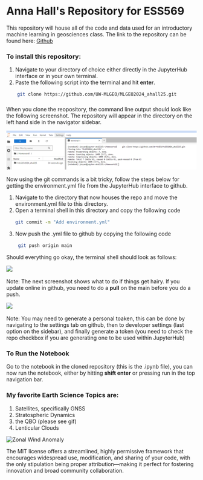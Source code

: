 # Anna Hall's Repository for ESS569

This repository will house all of the code and data used for an introductory machine learning in geosciences class. The link to the repository can be found here: [Github](https://github.com/UW-MLGEO/MLGEO2024_ahall25)

### To install this repository:
1. Navigate to your directory of choice either directly in the JupyterHub interface or in your own terminal.
2. Paste the following script into the terminal and hit **enter**.
```bash
    git clone https://github.com/UW-MLGEO/MLGEO2024_ahall25.git
```
### 
When you clone the reopository, the command line output should look like the following screenshot. The repository will appear in the directory on the left hand side in the navigator sidebar.
  
<img src="CloneRepoScreenshot.png"/>

Now using the git commands is a bit tricky, follow the steps below for getting the environment.yml file from the JupyterHub interface to github.
1. Navigate to the directory that now houses the repo and move the environment.yml file to this directory.
2. Open a terminal shell in this directory and copy the following code
    ```bash
    git commit -m "Add environment.yml"
    ```
3. Now push the .yml file to github by copying the following code
   ```bash
    git push origin main
    ```
Should everything go okay, the terminal shell should look as follows:

<img src="GitAddScreenshot.png"/>

Note: The next screenshot shows what to do if things get hairy. If you update online in github, you need to do a **pull** on the main before you do a push.

<img src="GitCommandsScreenshot.png"/>

Note: You may need to generate a personal toaken, this can be done by navigating to the settings tab on github, then to developer settings (last option on the sidebar), and finally generate a token (you need to check the repo checkbox if you are generating one to be used within JupyterHub)

### To Run the Notebook
Go to the notebook in the cloned repository (this is the .ipynb file), you can now run the notebook, either by hitting **shift enter** or pressing run in the top navigation bar.
###

### My favorite Earth Science Topics are:
1. Satellites, specifically GNSS
2. Stratospheric Dynamics
3. the QBO (please see gif)
4. Lenticular Clouds
   
![Zonal Wind Anomaly](https://github.com/UW-MLGEO/MLGEO2024_ahall25/blob/main/qboGif.gif)

The MIT license offers a streamlined, highly permissive framework that encourages widespread use, modification, and sharing of your code, with the only stipulation being proper attribution—making it perfect for fostering innovation and broad community collaboration.

